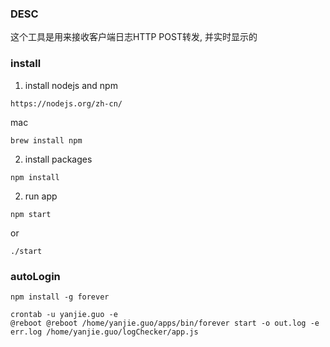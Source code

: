 ### DESC

这个工具是用来接收客户端日志HTTP POST转发, 并实时显示的


### install

1. install nodejs and npm

```
https://nodejs.org/zh-cn/
```

mac
```
brew install npm
```

2. install packages

```
npm install
```

2. run app

```
npm start
```

or

```
./start
```


### autoLogin

```
npm install -g forever
```


```
crontab -u yanjie.guo -e
@reboot @reboot /home/yanjie.guo/apps/bin/forever start -o out.log -e err.log /home/yanjie.guo/logChecker/app.js
```

